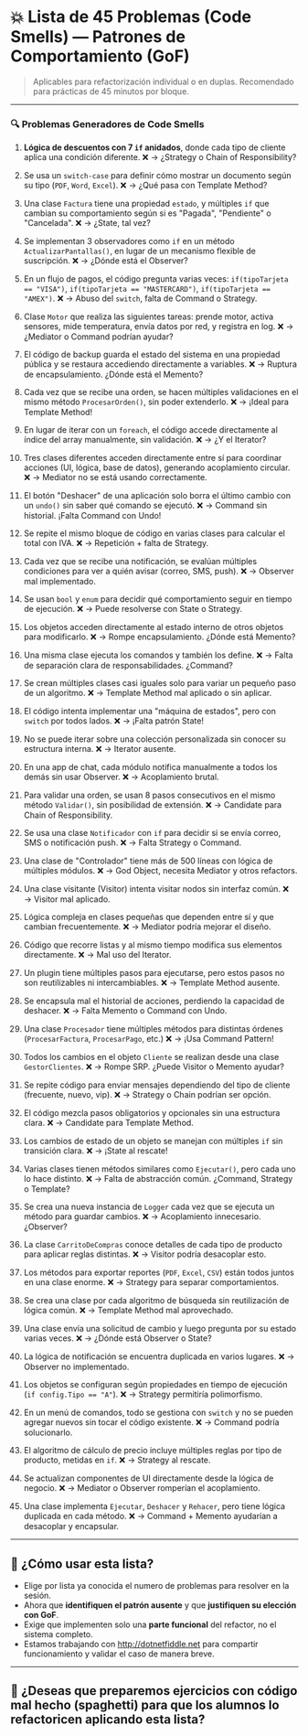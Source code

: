 
# 💥 Lista de 45 Problemas (Code Smells) — Patrones de Comportamiento (GoF)

> Aplicables para refactorización individual o en duplas. Recomendado para prácticas de 45 minutos por bloque.

---

### 🔍 Problemas Generadores de Code Smells

1. **Lógica de descuentos con 7 `if` anidados**, donde cada tipo de cliente aplica una condición diferente. ❌ → ¿Strategy o Chain of Responsibility?

2. Se usa un `switch-case` para definir cómo mostrar un documento según su tipo (`PDF`, `Word`, `Excel`).
   ❌ → ¿Qué pasa con Template Method?

3. Una clase `Factura` tiene una propiedad `estado`, y múltiples `if` que cambian su comportamiento según si es "Pagada", "Pendiente" o "Cancelada".
   ❌ → ¿State, tal vez?

4. Se implementan 3 observadores como `if` en un método `ActualizarPantallas()`, en lugar de un mecanismo flexible de suscripción.
   ❌ → ¿Dónde está el Observer?

5. En un flujo de pagos, el código pregunta varias veces: `if(tipoTarjeta == "VISA")`, `if(tipoTarjeta == "MASTERCARD")`, `if(tipoTarjeta == "AMEX")`.
   ❌ → Abuso del `switch`, falta de Command o Strategy.

6. Clase `Motor` que realiza las siguientes tareas: prende motor, activa sensores, mide temperatura, envía datos por red, y registra en log.
   ❌ → ¿Mediator o Command podrían ayudar?

7. El código de backup guarda el estado del sistema en una propiedad pública y se restaura accediendo directamente a variables.
   ❌ → Ruptura de encapsulamiento. ¿Dónde está el Memento?

8. Cada vez que se recibe una orden, se hacen múltiples validaciones en el mismo método `ProcesarOrden()`, sin poder extenderlo.
   ❌ → ¡Ideal para Template Method!

9. En lugar de iterar con un `foreach`, el código accede directamente al índice del array manualmente, sin validación.
   ❌ → ¿Y el Iterator?

10. Tres clases diferentes acceden directamente entre sí para coordinar acciones (UI, lógica, base de datos), generando acoplamiento circular.
    ❌ → Mediator no se está usando correctamente.

11. El botón "Deshacer" de una aplicación solo borra el último cambio con un `undo()` sin saber qué comando se ejecutó.
    ❌ → Command sin historial. ¡Falta Command con Undo!

12. Se repite el mismo bloque de código en varias clases para calcular el total con IVA.
    ❌ → Repetición + falta de Strategy.

13. Cada vez que se recibe una notificación, se evalúan múltiples condiciones para ver a quién avisar (correo, SMS, push).
    ❌ → Observer mal implementado.

14. Se usan `bool` y `enum` para decidir qué comportamiento seguir en tiempo de ejecución.
    ❌ → Puede resolverse con State o Strategy.

15. Los objetos acceden directamente al estado interno de otros objetos para modificarlo.
    ❌ → Rompe encapsulamiento. ¿Dónde está Memento?

16. Una misma clase ejecuta los comandos y también los define.
    ❌ → Falta de separación clara de responsabilidades. ¿Command?

17. Se crean múltiples clases casi iguales solo para variar un pequeño paso de un algoritmo.
    ❌ → Template Method mal aplicado o sin aplicar.

18. El código intenta implementar una "máquina de estados", pero con `switch` por todos lados.
    ❌ → ¡Falta patrón State!

19. No se puede iterar sobre una colección personalizada sin conocer su estructura interna.
    ❌ → Iterator ausente.

20. En una app de chat, cada módulo notifica manualmente a todos los demás sin usar Observer.
    ❌ → Acoplamiento brutal.

21. Para validar una orden, se usan 8 pasos consecutivos en el mismo método `Validar()`, sin posibilidad de extensión.
    ❌ → Candidate para Chain of Responsibility.

22. Se usa una clase `Notificador` con `if` para decidir si se envía correo, SMS o notificación push.
    ❌ → Falta Strategy o Command.

23. Una clase de "Controlador" tiene más de 500 líneas con lógica de múltiples módulos.
    ❌ → God Object, necesita Mediator y otros refactors.

24. Una clase visitante (Visitor) intenta visitar nodos sin interfaz común.
    ❌ → Visitor mal aplicado.

25. Lógica compleja en clases pequeñas que dependen entre sí y que cambian frecuentemente.
    ❌ → Mediator podría mejorar el diseño.

26. Código que recorre listas y al mismo tiempo modifica sus elementos directamente.
    ❌ → Mal uso del Iterator.

27. Un plugin tiene múltiples pasos para ejecutarse, pero estos pasos no son reutilizables ni intercambiables.
    ❌ → Template Method ausente.

28. Se encapsula mal el historial de acciones, perdiendo la capacidad de deshacer.
    ❌ → Falta Memento o Command con Undo.

29. Una clase `Procesador` tiene múltiples métodos para distintas órdenes (`ProcesarFactura`, `ProcesarPago`, etc.)
    ❌ → ¡Usa Command Pattern!

30. Todos los cambios en el objeto `Cliente` se realizan desde una clase `GestorClientes`.
    ❌ → Rompe SRP. ¿Puede Visitor o Memento ayudar?

31. Se repite código para enviar mensajes dependiendo del tipo de cliente (frecuente, nuevo, vip).
    ❌ → Strategy o Chain podrían ser opción.

32. El código mezcla pasos obligatorios y opcionales sin una estructura clara.
    ❌ → Candidate para Template Method.

33. Los cambios de estado de un objeto se manejan con múltiples `if` sin transición clara.
    ❌ → ¡State al rescate!

34. Varias clases tienen métodos similares como `Ejecutar()`, pero cada uno lo hace distinto.
    ❌ → Falta de abstracción común. ¿Command, Strategy o Template?

35. Se crea una nueva instancia de `Logger` cada vez que se ejecuta un método para guardar cambios.
    ❌ → Acoplamiento innecesario. ¿Observer?

36. La clase `CarritoDeCompras` conoce detalles de cada tipo de producto para aplicar reglas distintas.
    ❌ → Visitor podría desacoplar esto.

37. Los métodos para exportar reportes (`PDF`, `Excel`, `CSV`) están todos juntos en una clase enorme.
    ❌ → Strategy para separar comportamientos.

38. Se crea una clase por cada algoritmo de búsqueda sin reutilización de lógica común.
    ❌ → Template Method mal aprovechado.

39. Una clase envía una solicitud de cambio y luego pregunta por su estado varias veces.
    ❌ → ¿Dónde está Observer o State?

40. La lógica de notificación se encuentra duplicada en varios lugares.
    ❌ → Observer no implementado.

41. Los objetos se configuran según propiedades en tiempo de ejecución (`if config.Tipo == "A"`).
    ❌ → Strategy permitiría polimorfismo.

42. En un menú de comandos, todo se gestiona con `switch` y no se pueden agregar nuevos sin tocar el código existente.
    ❌ → Command podría solucionarlo.

43. El algoritmo de cálculo de precio incluye múltiples reglas por tipo de producto, metidas en `if`.
    ❌ → Strategy al rescate.

44. Se actualizan componentes de UI directamente desde la lógica de negocio.
    ❌ → Mediator o Observer romperían el acoplamiento.

45. Una clase implementa `Ejecutar`, `Deshacer` y `Rehacer`, pero tiene lógica duplicada en cada método.
    ❌ → Command + Memento ayudarían a desacoplar y encapsular.

---

## 📘 ¿Cómo usar esta lista?

* Elige por lista ya conocida el numero de problemas para resolver en la sesión.
* Ahora que **identifiquen el patrón ausente** y que **justifiquen su elección con GoF**.
* Exige que implementen solo una **parte funcional** del refactor, no el sistema completo.
* Estamos trabajando con http://dotnetfiddle.net para compartir funcionamiento y validar el caso de manera breve.
---

## 🚀 ¿Deseas que preparemos ejercicios con código mal hecho (spaghetti) para que los alumnos lo refactoricen aplicando esta lista?

